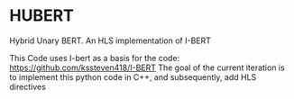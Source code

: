 # HUBERT
Hybrid Unary BERT. An HLS implementation of I-BERT

This Code uses I-bert as a basis for the code: https://github.com/kssteven418/I-BERT
The goal of the current iteration is to implement this python code in C++, and subsequently, add HLS directives
